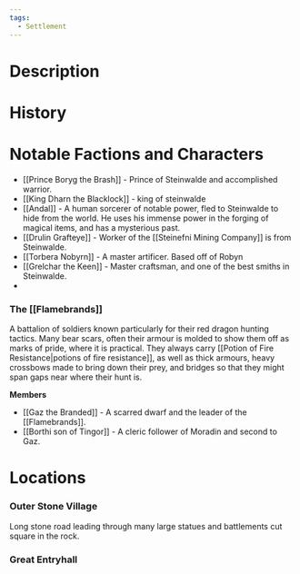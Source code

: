```yaml
---
tags:
  - Settlement
---
```

# Description

# History

# Notable Factions and Characters
- [[Prince Boryg the Brash]] - Prince of Steinwalde and accomplished warrior.
- [[King Dharn the Blacklock]] - king of steinwalde
- [[Andal]] - A human sorcerer of notable power, fled to Steinwalde to hide from the world. He uses his immense power in the forging of magical items, and has a mysterious past.
- [[Drulin Grafteye]] - Worker of the [[Steinefni Mining Company]] is from Steinwalde.
- [[Torbera Nobyrn]] - A master artificer. Based off of Robyn
- [[Grelchar the Keen]] - Master craftsman, and one of the best smiths in Steinwalde.
- 
### The [[Flamebrands]]
A battalion of soldiers known particularly for their red dragon hunting tactics. Many bear scars, often their armour is molded to show them off as marks of pride, where it is practical. They always carry [[Potion of Fire Resistance|potions of fire resistance]], as well as thick armours, heavy crossbows made to bring down their prey, and bridges so that they might span gaps near where their hunt is.

**Members**
- [[Gaz the Branded]] - A scarred dwarf and the leader of the [[Flamebrands]].
- [[Borthi son of Tingor]] - A cleric follower of Moradin and second to Gaz.

# Locations
### Outer Stone Village
Long stone road leading through many large statues and battlements cut square in the rock.
### Great Entryhall
### 
